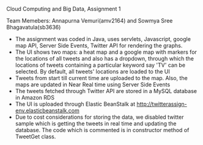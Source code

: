 Cloud Computing and Big Data, Assignment 1

Team Memebers:
Annapurna Vemuri(amv2164) and 
Sowmya Sree Bhagavatula(sb3636)

- The assignment was coded in Java, uses servlets, Javascript, google map API, Server Side Events, Twitter API for rendering the graphs. 
- The UI shows two maps: a heat map and a google map with markers for the locations of all tweets and also has a dropdown, through which the locations of tweets containing a particular keyword say 'TV' can be selected. By default, all tweets' locations are loaded to the UI
- Tweets from start till current time are uploaded to the map. Also, the maps are updated in Near Real time using Server Side Events
- The tweets fetched through Twitter API are stored in a MySQL database in Amazon RDS
- The UI is uploaded through Elastic BeanStalk at http://twitterassign-env.elasticbeanstalk.com
- Due to cost considerations for storing the data, we disabled twitter sample which is getting the tweets in real time and updating the database. The code which is commented is in constructor method of TweetGet class.
